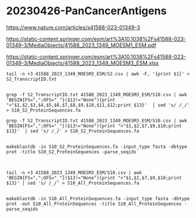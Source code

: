 

#	20230426-PanCancerAntigens


https://www.nature.com/articles/s41588-023-01349-3



https://static-content.springer.com/esm/art%3A10.1038%2Fs41588-023-01349-3/MediaObjects/41588_2023_1349_MOESM1_ESM.pdf


https://static-content.springer.com/esm/art%3A10.1038%2Fs41588-023-01349-3/MediaObjects/41588_2023_1349_MOESM3_ESM.xlsx



```
tail -n +3 41588_2023_1349_MOESM3_ESM/S2.csv | awk -F, '{print $1}' > S2_TranscriptID.txt


grep -f S2_TranscriptID.txt 41588_2023_1349_MOESM3_ESM/S10.csv | awk 'BEGIN{FS=",";OFS="_"}($13!="None"){print ">"$1,$2,$3,$4,$5,$6,$7,$8,$9,$10,$11,$12;print $13}'  | sed 's/ /_/' > S10_S2_ProteinSequences.fa

grep -f S2_TranscriptID.txt 41588_2023_1349_MOESM3_ESM/S10.csv | awk 'BEGIN{FS=",";OFS="_"}($13!="None"){print ">"$1,$2,$7,$9,$10;print $13}'  | sed 's/ /_/' > S10_S2_ProteinSequences.fa


makeblastdb -in S10_S2_ProteinSequences.fa -input_type fasta -dbtype prot -title S10_S2_ProteinSequences -parse_seqids



tail -n +3 41588_2023_1349_MOESM3_ESM/S10.csv | awk 'BEGIN{FS=",";OFS="_"}($13!="None"){print ">"$1,$2,$7,$9,$10;print $13}' | sed 's/ /_/' > S10_All_ProteinSequences.fa


makeblastdb -in S10_All_ProteinSequences.fa -input_type fasta -dbtype prot -out S10_All_ProteinSequences -title S10_All_ProteinSequences -parse_seqids

```



